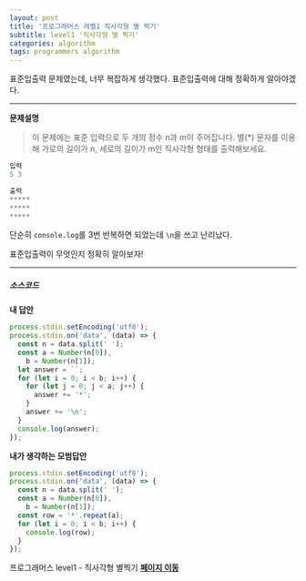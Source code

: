 ```yaml
---
layout: post
title: '프로그래머스 레벨1 직사각형 별 찍기'
subtitle: level1 '직사각형 별 찍기'
categories: algorithm
tags: programmers algorithm
---
```


표준입출력 문제였는데, 너무 복잡하게 생각했다. 표준입출력에 대해 정확하게 알아야겠다.

---

**문제설명**

> 이 문제에는 표준 입력으로 두 개의 정수 n과 m이 주어집니다.
> 별(\*) 문자를 이용해 가로의 길이가 n, 세로의 길이가 m인 직사각형 형태를 출력해보세요.

```js
입력
5 3

출력
*****
*****
*****
```

단순히 `console.log`를 3번 반복하면 되었는데 `\n`을 쓰고 난리났다.

표준입출력이 무엇인지 정확히 알아보자!

---

##### 소스코드

**내 답안**

```js
process.stdin.setEncoding('utf8');
process.stdin.on('data', (data) => {
  const n = data.split(' ');
  const a = Number(n[0]),
    b = Number(n[1]);
  let answer = ``;
  for (let i = 0; i < b; i++) {
    for (let j = 0; j < a; j++) {
      answer += '*';
    }
    answer += '\n';
  }
  console.log(answer);
});
```

**내가 생각하는 모범답안**

```js
process.stdin.setEncoding('utf8');
process.stdin.on('data', (data) => {
  const n = data.split(' ');
  const a = Number(n[0]),
    b = Number(n[1]);
  const row = '*'.repeat(a);
  for (let i = 0; i < b; i++) {
    console.log(row);
  }
});
```

프로그래머스 level1 - 직사각형 별찍기
**[페이지 이동](https://programmers.co.kr/learn/courses/30/lessons/12969)**
